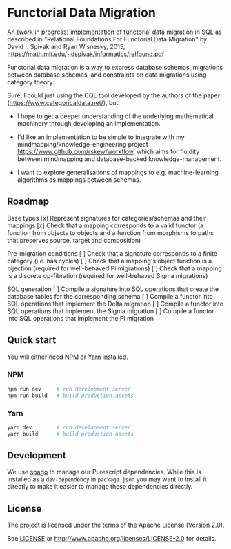 # Functorial Data Migration

An (work in progress) implementation of functorial data migration in SQL as described in "Relational Foundations For Functorial Data Migration" by David I. Spivak and Ryan Wisnesky, 2015, https://math.mit.edu/~dspivak/informatics/relfound.pdf

Functorial data migration is a way to express database schemas, migrations between database schemas, and constraints on data migrations using category theory.

Sure, I could just using the CQL tool developed by the authors of the paper (https://www.categoricaldata.net/), but:

- I hope to get a deeper understanding of the underlying mathematical machinery through developing an implementation.

- I'd like an implementation to be simple to integrate with my mindmapping/knowledge-engineering project https://www.github.com/rskew/workflow, which aims for fluidity between mindmapping and database-backed knowledge-management.

- I want to explore generalisations of mappings to e.g. machine-learning algorithms as mappings between schemas.


## Roadmap

Base types
[x] Represent signatures for categories/schemas and their mappings
[x] Check that a mapping corresponds to a valid functor (a function from objects to objects and a function from morphisms to paths that preserves source, target and composition)

Pre-migration conditions
[ ] Check that a signature corresponds to a finite category (i.e. has cycles)
[ ] Check that a mapping's object function is a bijection (required for well-behaved Pi migrations)
[ ] Check that a mapping is a discrete op-fibration (required for well-behaved Sigma migrations)

SQL generation
[ ] Compile a signature into SQL operations that create the database tables for the corresponding schema
[ ] Compile a functor into SQL operations that implement the Delta migration
[ ] Compile a functor into SQL operations that implement the Sigma migration
[ ] Compile a functor into SQL operations that implement the Pi migration


## Quick start

You will either need [NPM](https://www.npmjs.com/get-npm) or [Yarn](https://yarnpkg.com/) installed.

### NPM

```sh
npm run dev     # run development server
npm run build   # build production assets
```

### Yarn

```sh
yarn dev        # run development server
yarn build      # build production assets
```

## Development

We use [spago](https://github.com/spacchetti/spago) to manage our Purescript dependencies.
While this is installed as a `dev-dependency` in `package.json` you may want to install it directly to make it easier to manage these dependencies directly.

## License

The project is licensed under the terms of the Apache License (Version 2.0).

See [LICENSE](./LICENSE) or http://www.apache.org/licenses/LICENSE-2.0 for details.
